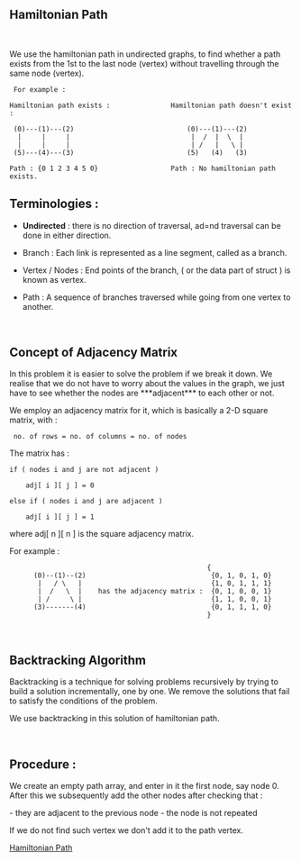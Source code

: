 ## Hamiltonian Path
<br>

<p>We use the hamiltonian path in undirected graphs, to find whether a path exists from the 1st to the last node (vertex) without travelling through the same node (vertex).
</p>

```
 For example : 

Hamiltonian path exists :               Hamiltonian path doesn't exist :
 
 (0)---(1)---(2)                            (0)---(1)---(2)                                
  |     |     |                              |  /  |  \  |
  |     |     |                              | /   |   \ |  
 (5)---(4)---(3)                            (5)   (4)   (3)

Path : {0 1 2 3 4 5 0}                  Path : No hamiltonian path exists.
```

## Terminologies : 

- **Undirected** : there is no direction of traversal, ad=nd traversal can be done in either direction.

- Branch : Each link is represented as a line segment, called as a branch. 
- Vertex / Nodes : End points of the branch, ( or the data part of struct ) is known as vertex.
- Path : A sequence of branches traversed while going from one vertex to another.

<br>

## Concept of Adjacency Matrix

<p> In this problem it is easier to solve the problem if we break it down. We realise that we do not have to worry about the values in the graph, we just have to see whether the nodes are ***adjacent*** to each other or not.</p> 
<p> We employ an adjacency matrix for it, which is basically a 2-D square matrix, with :</p>

```
 no. of rows = no. of columns = no. of nodes
```

<p> The matrix has :</p> 

```
if ( nodes i and j are not adjacent )

    adj[ i ][ j ] = 0 

else if ( nodes i and j are adjacent )

    adj[ i ][ j ] = 1
```

<p> where adj[ n ][ n ] is the square adjacency matrix.</p>

<p> For example :</p> 

```
                                                 {
      (0)--(1)--(2)                               {0, 1, 0, 1, 0}
       |   / \   |                                {1, 0, 1, 1, 1}
       |  /   \  |    has the adjacency matrix :  {0, 1, 0, 0, 1}
       | /     \ |                                {1, 1, 0, 0, 1}
      (3)-------(4)                               {0, 1, 1, 1, 0}
                                                 }
```
<br>

## Backtracking Algorithm

<p> Backtracking is a technique for solving problems recursively by trying to build a solution incrementally, one by one. We remove the solutions that fail to satisfy the conditions of the problem.</p>
<p> We use backtracking in this solution of hamiltonian path.</p>
<br>

## Procedure :

<p> We create an empty path array, and enter in it the first node, say node 0. After this we subsequently add the other nodes after checking that :</p> 
- they are adjacent to the previous node
- the node is not repeated
<p>
If we do not find such vertex we don't add it to the path vertex.
</p>

[Hamiltonian Path](hamiltonianPath.c)
